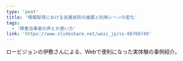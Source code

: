 ```yaml
---
type: 'post'
title: '情報取得における支援技術の進展と利用シーンの変化'
tags:
  - '障害当事者の声とか使い方'
link: 'https://www.slideshare.net/waic_jp/ss-66768749'
---
```

ロービジョンの伊敷さんによる、Webで便利になった実体験の事例紹介。